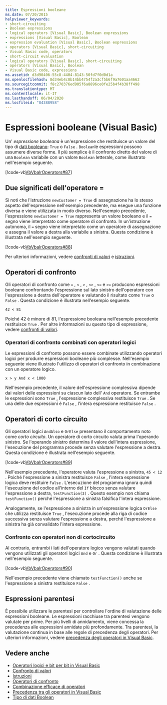 ```yaml
---
title: Espressioni booleane
ms.date: 07/20/2015
helpviewer_keywords:
- short-circuiting
- Boolean expressions
- logical operators [Visual Basic], Boolean expressions
- expressions [Visual Basic], Boolean
- expression evaluation [Visual Basic], Boolean expressions
- operators [Visual Basic], short-circuiting
- Visual Basic code, operators
- short-circuit evaluation
- logical operators [Visual Basic], short-circuiting
- operators [Visual Basic], Boolean
- Visual Basic code, expressions
ms.assetid: d3d90406-55c8-4404-8143-50fd7f0d0d1a
ms.openlocfilehash: 8d34eb4c8b14bb4754f2a3cf5b6f9a7601aa4662
ms.sourcegitcommit: f8c270376ed905f6a8896ce0fe25b4f4b38ff498
ms.translationtype: MT
ms.contentlocale: it-IT
ms.lasthandoff: 06/04/2020
ms.locfileid: "84388958"
---
```

# <a name="boolean-expressions-visual-basic"></a>Espressioni booleane (Visual Basic)
Un' *espressione booleana* è un'espressione che restituisce un valore del tipo di [dati booleano](../../../language-reference/data-types/boolean-data-type.md): `True` o `False` . `Boolean`le espressioni possono assumere diverse forme. Il più semplice è il confronto diretto del valore di una `Boolean` variabile con un valore `Boolean` letterale, come illustrato nell'esempio seguente.  
  
 [!code-vb[VbVbalrOperators#87](~/samples/snippets/visualbasic/VS_Snippets_VBCSharp/VbVbalrOperators/VB/Class1.vb#87)]  
  
## <a name="two-meanings-of-the--operator"></a>Due significati dell'operatore =  
 Si noti che l'istruzione `newCustomer = True` di assegnazione ha lo stesso aspetto dell'espressione nell'esempio precedente, ma esegue una funzione diversa e viene utilizzata in modo diverso. Nell'esempio precedente, l'espressione `newCustomer = True` rappresenta un valore booleano e il `=` segno viene interpretato come operatore di confronto. In un'istruzione autonoma, il `=` segno viene interpretato come un operatore di assegnazione e assegna il valore a destra alla variabile a sinistra. Questa condizione è illustrata nell'esempio seguente.  
  
 [!code-vb[VbVbalrOperators#88](~/samples/snippets/visualbasic/VS_Snippets_VBCSharp/VbVbalrOperators/VB/Class1.vb#88)]  
  
 Per ulteriori informazioni, vedere [confronti di valori](value-comparisons.md) e [istruzioni](../../../language-reference/statements/index.md).  
  
## <a name="comparison-operators"></a>Operatori di confronto  
 Gli operatori di confronto come `=` , `<` , `>` , `<>` , `<=` e `>=` producono espressioni booleane confrontando l'espressione sul lato sinistro dell'operatore con l'espressione a destra dell'operatore e valutando il risultato come `True` o `False` . Questa condizione è illustrata nell'esempio seguente.  
  
 `42 < 81`  
  
 Poiché 42 è minore di 81, l'espressione booleana nell'esempio precedente restituisce `True` . Per altre informazioni su questo tipo di espressione, vedere [confronti di valori](value-comparisons.md).  
  
### <a name="comparison-operators-combined-with-logical-operators"></a>Operatori di confronto combinati con operatori logici  
 Le espressioni di confronto possono essere combinate utilizzando operatori logici per produrre espressioni booleane più complesse. Nell'esempio seguente viene illustrato l'utilizzo di operatori di confronto in combinazione con un operatore logico.  
  
 `x > y And x < 1000`  
  
 Nell'esempio precedente, il valore dell'espressione complessiva dipende dai valori delle espressioni su ciascun lato dell' `And` operatore. Se entrambe le espressioni sono `True` , l'espressione complessiva restituisce `True` . Se una delle due espressioni è `False` , l'intera espressione restituisce `False` .  
  
## <a name="short-circuiting-operators"></a>Operatori di corto circuito  
 Gli operatori logici `AndAlso` e `OrElse` presentano il comportamento noto come *corto circuito*. Un operatore di corto circuito valuta prima l'operando sinistro. Se l'operando sinistro determina il valore dell'intera espressione, l'esecuzione del programma procede senza valutare l'espressione a destra. Questa condizione è illustrata nell'esempio seguente.  
  
 [!code-vb[VbVbalrOperators#89](~/samples/snippets/visualbasic/VS_Snippets_VBCSharp/VbVbalrOperators/VB/Class1.vb#89)]  
  
 Nell'esempio precedente, l'operatore valuta l'espressione a sinistra, `45 < 12` . Poiché l'espressione a sinistra restituisce `False` , l'intera espressione logica deve restituire `False` . L'esecuzione del programma ignora quindi l'esecuzione del codice all'interno del `If` blocco senza valutare l'espressione a destra, `testFunction(3)` . Questo esempio non chiama `testFunction()` perché l'espressione a sinistra falsifica l'intera espressione.  
  
 Analogamente, se l'espressione a sinistra in un'espressione logica `OrElse` che utilizza restituisce `True` , l'esecuzione procede alla riga di codice successiva senza valutare l'espressione a destra, perché l'espressione a sinistra ha già convalidato l'intera espressione.  
  
### <a name="comparison-with-non-short-circuiting-operators"></a>Confronto con operatori non di cortocircuito  
 Al contrario, entrambi i lati dell'operatore logico vengono valutati quando vengono utilizzati gli operatori logici `And` e `Or` . Questa condizione è illustrata nell'esempio seguente.  
  
 [!code-vb[VbVbalrOperators#90](~/samples/snippets/visualbasic/VS_Snippets_VBCSharp/VbVbalrOperators/VB/Class1.vb#90)]  
  
 Nell'esempio precedente viene chiamato `testFunction()` anche se l'espressione a sinistra restituisce `False` .  
  
## <a name="parenthetical-expressions"></a>Espressioni parentesi  
 È possibile utilizzare le parentesi per controllare l'ordine di valutazione delle espressioni booleane. Le espressioni racchiuse tra parentesi vengono valutate per prime. Per più livelli di annidamento, viene concessa la precedenza alle espressioni annidate più profondamente. Tra parentesi, la valutazione continua in base alle regole di precedenza degli operatori. Per ulteriori informazioni, vedere [precedenza degli operatori in Visual Basic](../../../language-reference/operators/operator-precedence.md).  
  
## <a name="see-also"></a>Vedere anche

- [Operatori logici e bit per bit in Visual Basic](logical-and-bitwise-operators.md)
- [Confronto di valori](value-comparisons.md)
- [Istruzioni](../statements.md)
- [Operatori di confronto](../../../language-reference/operators/comparison-operators.md)
- [Combinazione efficace di operatori](efficient-combination-of-operators.md)
- [Precedenza tra gli operatori in Visual Basic](../../../language-reference/operators/operator-precedence.md)
- [Tipo di dati Boolean](../../../language-reference/data-types/boolean-data-type.md)
